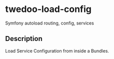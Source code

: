 # twedoo-load-config
Symfony autoload routing, config, services

## Description
Load Service Configuration from inside a Bundles.
